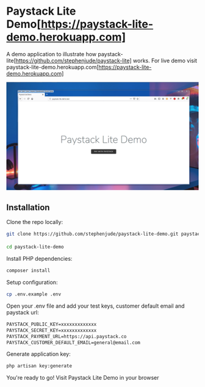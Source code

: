 <!-- <p align="center"><img src="https://laravel.com/assets/img/components/logo-laravel.svg"></p>

<p align="center">
<a href="https://travis-ci.org/laravel/framework"><img src="https://travis-ci.org/laravel/framework.svg" alt="Build Status"></a>
<a href="https://packagist.org/packages/laravel/framework"><img src="https://poser.pugx.org/laravel/framework/d/total.svg" alt="Total Downloads"></a>
<a href="https://packagist.org/packages/laravel/framework"><img src="https://poser.pugx.org/laravel/framework/v/stable.svg" alt="Latest Stable Version"></a>
<a href="https://packagist.org/packages/laravel/framework"><img src="https://poser.pugx.org/laravel/framework/license.svg" alt="License"></a>
</p> -->

# Paystack Lite Demo[https://paystack-lite-demo.herokuapp.com]

A demo application to illustrate how paystack-lite[https://github.com/stephenjude/paystack-lite] works. For live demo visit paystack-lite-demo.herokuapp.com[https://paystack-lite-demo.herokuapp.com]

<p align="center">
  <img src="https://raw.githubusercontent.com/stephenjude/paystack-lite-demo/master/screenshot.PNG">
</p>

## Installation

Clone the repo locally:

```bash
git clone https://github.com/stephenjude/paystack-lite-demo.git paystack-lite-demo

cd paystack-lite-demo
```
Install PHP dependencies:

```bash
composer install
```

Setup configuration:

```bash
cp .env.example .env
```

Open your .env file and add your test keys, customer default email and paystack url:

```
PAYSTACK_PUBLIC_KEY=xxxxxxxxxxxxx
PAYSTACK_SECRET_KEY=xxxxxxxxxxxxx
PAYSTACK_PAYMENT_URL=https://api.paystack.co
PAYSTACK_CUSTOMER_DEFAULT_EMAIL=general@email.com
```

Generate application key:

```bash
php artisan key:generate
```

You're ready to go! Visit Paystack Lite Demo in your browser
